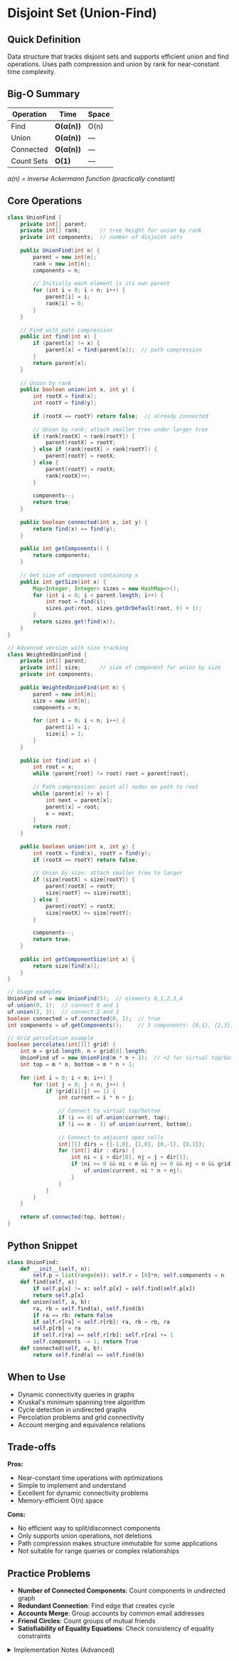 # Disjoint Set (Union-Find)

## Quick Definition

Data structure that tracks disjoint sets and supports efficient union and find operations. Uses path compression and union by rank for near-constant time complexity.

## Big-O Summary

| Operation | Time | Space |
|-----------|------|-------|
| Find | **O(α(n))** | O(n) |
| Union | **O(α(n))** | — |
| Connected | **O(α(n))** | — |
| Count Sets | **O(1)** | — |
*α(n) = inverse Ackermann function (practically constant)*

## Core Operations

```java
class UnionFind {
    private int[] parent;
    private int[] rank;      // tree height for union by rank
    private int components;  // number of disjoint sets
    
    public UnionFind(int n) {
        parent = new int[n];
        rank = new int[n];
        components = n;
        
        // Initially each element is its own parent
        for (int i = 0; i < n; i++) {
            parent[i] = i;
            rank[i] = 0;
        }
    }
    
    // Find with path compression
    public int find(int x) {
        if (parent[x] != x) {
            parent[x] = find(parent[x]);  // path compression
        }
        return parent[x];
    }
    
    // Union by rank
    public boolean union(int x, int y) {
        int rootX = find(x);
        int rootY = find(y);
        
        if (rootX == rootY) return false;  // already connected
        
        // Union by rank: attach smaller tree under larger tree
        if (rank[rootX] < rank[rootY]) {
            parent[rootX] = rootY;
        } else if (rank[rootX] > rank[rootY]) {
            parent[rootY] = rootX;
        } else {
            parent[rootY] = rootX;
            rank[rootX]++;
        }
        
        components--;
        return true;
    }
    
    public boolean connected(int x, int y) {
        return find(x) == find(y);
    }
    
    public int getComponents() {
        return components;
    }
    
    // Get size of component containing x
    public int getSize(int x) {
        Map<Integer, Integer> sizes = new HashMap<>();
        for (int i = 0; i < parent.length; i++) {
            int root = find(i);
            sizes.put(root, sizes.getOrDefault(root, 0) + 1);
        }
        return sizes.get(find(x));
    }
}

// Advanced version with size tracking
class WeightedUnionFind {
    private int[] parent;
    private int[] size;      // size of component for union by size
    private int components;
    
    public WeightedUnionFind(int n) {
        parent = new int[n];
        size = new int[n];
        components = n;
        
        for (int i = 0; i < n; i++) {
            parent[i] = i;
            size[i] = 1;
        }
    }
    
    public int find(int x) {
        int root = x;
        while (parent[root] != root) root = parent[root];
        
        // Path compression: point all nodes on path to root
        while (parent[x] != x) {
            int next = parent[x];
            parent[x] = root;
            x = next;
        }
        return root;
    }
    
    public boolean union(int x, int y) {
        int rootX = find(x), rootY = find(y);
        if (rootX == rootY) return false;
        
        // Union by size: attach smaller tree to larger
        if (size[rootX] < size[rootY]) {
            parent[rootX] = rootY;
            size[rootY] += size[rootX];
        } else {
            parent[rootY] = rootX;
            size[rootX] += size[rootY];
        }
        
        components--;
        return true;
    }
    
    public int getComponentSize(int x) {
        return size[find(x)];
    }
}

// Usage examples
UnionFind uf = new UnionFind(5);  // elements 0,1,2,3,4
uf.union(0, 1);  // connect 0 and 1
uf.union(2, 3);  // connect 2 and 3
boolean connected = uf.connected(0, 1);  // true
int components = uf.getComponents();     // 3 components: {0,1}, {2,3}, {4}

// Grid percolation example
boolean percolates(int[][] grid) {
    int m = grid.length, n = grid[0].length;
    UnionFind uf = new UnionFind(m * n + 2);  // +2 for virtual top/bottom
    int top = m * n, bottom = m * n + 1;
    
    for (int i = 0; i < m; i++) {
        for (int j = 0; j < n; j++) {
            if (grid[i][j] == 1) {
                int current = i * n + j;
                
                // Connect to virtual top/bottom
                if (i == 0) uf.union(current, top);
                if (i == m - 1) uf.union(current, bottom);
                
                // Connect to adjacent open cells
                int[][] dirs = {{-1,0}, {1,0}, {0,-1}, {0,1}};
                for (int[] dir : dirs) {
                    int ni = i + dir[0], nj = j + dir[1];
                    if (ni >= 0 && ni < m && nj >= 0 && nj < n && grid[ni][nj] == 1) {
                        uf.union(current, ni * n + nj);
                    }
                }
            }
        }
    }
    
    return uf.connected(top, bottom);
}
```

## Python Snippet

```python
class UnionFind:
    def __init__(self, n):
        self.p = list(range(n)); self.r = [0]*n; self.components = n
    def find(self, x):
        if self.p[x] != x: self.p[x] = self.find(self.p[x])
        return self.p[x]
    def union(self, a, b):
        ra, rb = self.find(a), self.find(b)
        if ra == rb: return False
        if self.r[ra] < self.r[rb]: ra, rb = rb, ra
        self.p[rb] = ra
        if self.r[ra] == self.r[rb]: self.r[ra] += 1
        self.components -= 1; return True
    def connected(self, a, b):
        return self.find(a) == self.find(b)
```

## When to Use

- Dynamic connectivity queries in graphs
- Kruskal's minimum spanning tree algorithm
- Cycle detection in undirected graphs
- Percolation problems and grid connectivity
- Account merging and equivalence relations

## Trade-offs

**Pros:**

- Near-constant time operations with optimizations
- Simple to implement and understand
- Excellent for dynamic connectivity problems
- Memory-efficient O(n) space

**Cons:**

- No efficient way to split/disconnect components
- Only supports union operations, not deletions
- Path compression makes structure immutable for some applications
- Not suitable for range queries or complex relationships

## Practice Problems

- **Number of Connected Components**: Count components in undirected graph
- **Redundant Connection**: Find edge that creates cycle
- **Accounts Merge**: Group accounts by common email addresses
- **Friend Circles**: Count groups of mutual friends
- **Satisfiability of Equality Equations**: Check consistency of equality constraints

<details>
<summary>Implementation Notes (Advanced)</summary>

### Optimization Techniques

- **Path compression**: Make every node point directly to root
- **Union by rank**: Attach shorter tree to taller tree
- **Union by size**: Attach smaller tree to larger tree
- **Path halving**: Make every node point to grandparent

### Time Complexity Analysis

- **Without optimizations**: O(n) per operation in worst case
- **With path compression only**: O(log n) amortized
- **With union by rank only**: O(log n) per operation
- **With both optimizations**: O(α(n)) where α is inverse Ackermann

### Space Considerations

- **Rank array**: Can be eliminated in some implementations
- **Size tracking**: Useful for component size queries
- **Memory layout**: Arrays provide better cache locality than trees

### Variants and Extensions

- **Weighted Union-Find**: Track distances/relationships
- **Persistent Union-Find**: Support rollback operations
- **Online/Offline**: Static vs dynamic connectivity problems
- **Link-Cut Trees**: More general but complex alternative

</details>
